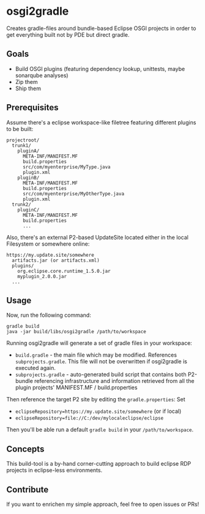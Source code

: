 # osgi2gradle

Creates gradle-files around bundle-based Eclipse OSGI projects in order to get everything built not by PDE but direct gradle.

## Goals

* Build OSGI plugins (featuring dependency lookup, unittests, maybe sonarqube analyses)
* Zip them
* Ship them

## Prerequisites

Assume there's a eclipse workspace-like filetree featuring different plugins to be built:
```
projectroot/
  trunk1/
    pluginA/
      META-INF/MANIFEST.MF
      build.properties
      src/com/myenterprise/MyType.java
      plugin.xml
    pluginB/
      META-INF/MANIFEST.MF
      build.properties
      src/com/myenterprise/MyOtherType.java
      plugin.xml
  trunk2/
    pluginC/
      META-INF/MANIFEST.MF
      build.properties
      ...
```
Also, there's an external P2-based UpdateSite located either in the local Filesystem or somewhere online:
```
https://my.update.site/somewhere
  artifacts.jar (or artifacts.xml)
  plugins/
    org.eclipse.core.runtime_1.5.0.jar
    myplugin_2.0.0.jar
  ...
```

## Usage

Now, run the following command:
```
gradle build
java -jar build/libs/osgi2gradle /path/to/workspace
```

Running osgi2gradle will generate a set of gradle files in your workspace:
* `build.gradle` - the main file which may be modified. References `subprojects.gradle`. This file will not be overwritten if osgi2gradle is executed again.
* `subprojects.gradle` - auto-generated build script that contains both P2-bundle referencing infrastructure and information retrieved from all the plugin projects' MANIFEST.MF / build.properties

Then reference the target P2 site by editing the `gradle.properties`:
Set 
* `eclipseRepository=https://my.update.site/somewhere` (or if local)
* `eclipseRepository=file://C:/dev/mylocaleclipse/eclipse`

Then you'll be able run a default `gradle build` in your `/path/to/workspace`.

## Concepts
This build-tool is a by-hand corner-cutting approach to build eclipse RDP projects in eclipse-less environments.

## Contribute
If you want to enrichen my simple approach, feel free to open issues or PRs!
